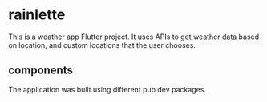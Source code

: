 # rainlette

This is a weather app Flutter project. It uses APIs to get weather data based on location, and custom locations that
the user chooses.

## components

The application was built using different pub dev packages.
